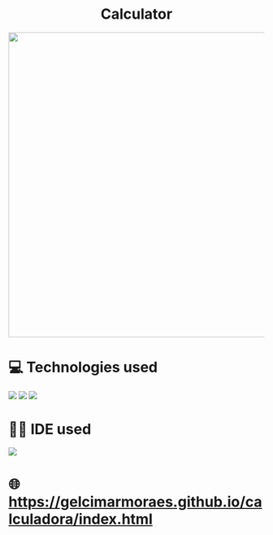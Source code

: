 <h1 align="center">Calculator</h1>


<div align="center">
    <img width="600" src="https://live.staticflickr.com/65535/52265669719_6f028c0362_b.jpg"> 
</div>

# 💻 Technologies used
<img src="https://img.shields.io/badge/HTML5-FF3300?style=for-the-badge&logo=html5&logoColor=white">
<img src="https://img.shields.io/badge/CSS3-0066FF?style=for-the-badge&logo=css3&logoColor=white">
<img src="https://img.shields.io/badge/JavaScript-FFF600?style=for-the-badge&logo=javascript&logoColor=white">

# 👩‍💻 IDE used
<img src="https://img.shields.io/badge/Visual_Studio_Code-0078D4?style=for-the-badge&logo=visual%20studio%20code&logoColor=white">

# 🌐 https://gelcimarmoraes.github.io/calculadora/index.html
